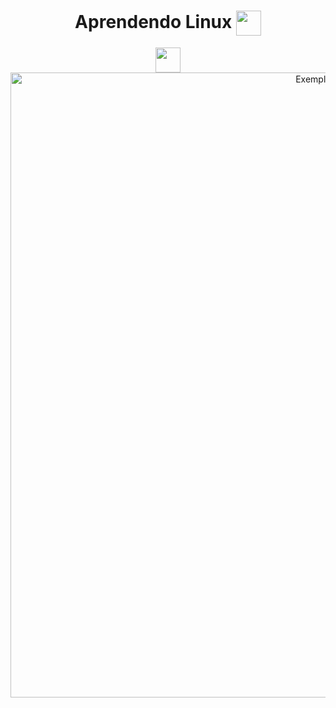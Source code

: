 <div align="center">
   
# Aprendendo Linux <img align='center' src="https://static.wikia.nocookie.net/supaplex/images/0/0a/Terminal.gif/revision/latest/thumbnail/width/360/height/360?cb=20180120185603" width="40" height="40">
<img align='center' src="https://chemnitzer.linux-tage.de/2019/static/img/box/tuxel.gif" width="40" height="40">
<div align="center">
<img src="https://i.pinimg.com/originals/6d/22/5f/6d225f37f6a330edf3717784f1dd2d6c.jpg" alt="Exemplo de GIF" width="1000" height="1000"/>
</div>
